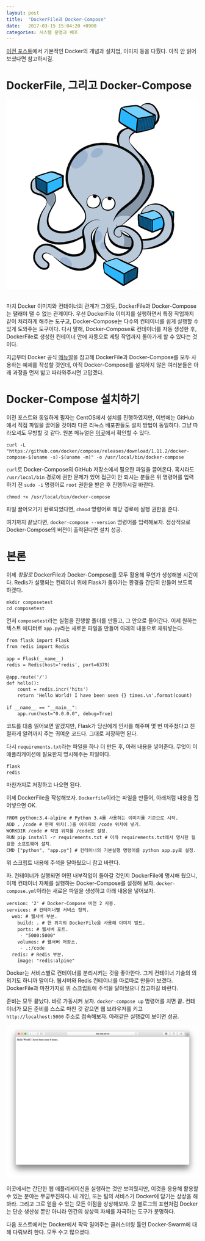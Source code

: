```yaml
---
layout: post
title:  "DockerFile과 Docker-Compose"
date:   2017-03-15 15:04:20 +0900
categories: 시스템 운영과 배포
---
```


[이전 포스트](https://kycfeel.github.io/2017/03/14/어서오세요-Docker의-세계에/)에서 기본적인 Docker의 개념과 설치법, 이미지 등을 다뤘다. 아직 안 읽어보셨다면 참고하시길.

DockerFile, 그리고 Docker-Compose
========================

<div align="center"><img src="https://github.com/kycfeel/kycfeel.github.io/blob/master/_images/compose.png?raw=true"/></div><br>


마치 Docker 이미지와 컨테이너의 관계가 그랬듯, DockerFile과 Docker-Compose는 땔래야 땔 수 없는 관계이다. 우선 DockerFile 이미지를 실행하면서 특정 작업까지 같이 처리하게 해주는 도구고, Docker-Compose는 다수의 컨테이너를 쉽게 실행할 수 있게 도와주는 도구이다. 다시 말해, Docker-Compose로 컨테이너를 자동 생성한 후, DockerFile로 생성한 컨테이너 안에 자동으로 세팅 작업까지 돌아가게 할 수 있다는 것이다.

지금부터 Docker 공식 [메뉴얼](https://docs.docker.com/compose/gettingstarted/)을 참고해 DockerFile과 Docker-Compose를 모두 사용하는 예제를 작성할 것인데, 아직 Docker-Compose를 설치하지 않은 여러분들은 아래 과정을 먼저 밟고 따라와주시면 고맙겠다.

Docker-Compose 설치하기
========================

이전 포스트와 동일하게 필자는 CentOS에서 설치를 진행하였지만, 이번에는 GitHub에서 직접 파일을 끌어올 것이라 다른 리눅스 배포판들도 설치 방법이 동일하다. 그냥 따라오셔도 무방할 것 같다. 원본 메뉴얼은 [이곳](https://docs.docker.com/compose/install/)에서 확인할 수 있다.

```
curl -L "https://github.com/docker/compose/releases/download/1.11.2/docker-compose-$(uname -s)-$(uname -m)" -o /usr/local/bin/docker-compose
```

`curl`로 Docker-Compose의 GitHub 저장소에서 필요한 파일을 끌어온다. 혹시라도 `/usr/local/bin` 경로에 권한 문제가 있어 접근이 안 되시는 분들은 위 명령어를 입력하기 전 `sudo -i` 명령어로 `root` 권한을 받은 후 진행하시길 바란다.

```
chmod +x /usr/local/bin/docker-compose
```

파일 끌어오기가 완료되었다면, `chmod` 명령어로 해당 경로에 실행 권한을 준다.

여기까지 끝났다면, `docker-compose --version` 명령어를 입력해보자. 정상적으로 Docker-Compose의 버전이 출력된다면 설치 성공.

본론
========================

이제 *정말로* DockerFile과 Docker-Compose를 모두 활용해 무언가 생성해볼 시간이다. Redis가 실행되는 컨테이너 위에 Flask가 돌아가는 환경을 간단히 만들어 보도록 하겠다.

```
mkdir composetest
cd composetest
```

먼저 `composetest`라는 실험을 진행할 폴더를 만들고, 그 안으로 들어간다. 이제 원하는 텍스트 에디터로 `app.py`라는 새로운 파일을 만들어 아래의 내용으로 채워넣는다.

```
from flask import Flask
from redis import Redis

app = Flask(__name__)
redis = Redis(host='redis', port=6379)

@app.route('/')
def hello():
    count = redis.incr('hits')
    return 'Hello World! I have been seen {} times.\n'.format(count)

if __name__ == "__main__":
    app.run(host="0.0.0.0", debug=True)
```

코드를 대충 읽어보면 알겠지만, Flask가 당신에게 인사를 해주며 몇 번 마주쳤다고 친절하게 알려까지 주는 귀여운 코드다. 그대로 저장하면 된다.

다시 `requirements.txt`라는 파일을 하나 더 만든 후, 아래 내용을 넣어준다. 무엇이 이 애플리케이션에 필요한지 명시해주는 파일이다.

```
flask
redis
```

마찬가지로 저장하고 나오면 된다.

이제 DockerFile을 작성해보자. `Dockerfile`이라는 파일을 만들어, 아래처럼 내용을 집어넣으면 OK.

```
FROM python:3.4-alpine # Python 3.4를 사용하는 이미지를 기준으로 시작.
ADD . /code # 현재 위치(.)을 이미지의 /code 위치에 넣기.
WORKDIR /code # 작업 위치를 /code로 설정.
RUN pip install -r requirements.txt # 아까 requirements.txt에서 명시한 필요한 소프트웨어 설치.
CMD ["python", "app.py"] # 컨테이너의 기본실행 명령어를 python app.py로 설정.
```

위 스크립트 내용에 주석을 달아뒀으니 참고 바란다.

자. 컨테이너가 실행되면 어떤 내부작업이 돌아갈 것인지 DockerFile에 명시해 뒀으니, 이제 컨테이너 자체를 실행하는 Docker-Compose를 설정해 보자. `docker-compose.yml`이라는 새로운 파일을 생성하고 아래 내용을 넣어보자.

```
version: '2' # Docker-Compose 버전 2 사용.
services: # 컨테이너별 서비스 정의.
  web: # 웹서버 부분.
    build: . # 현 위치의 DockerFile을 사용해 이미지 빌드.
    ports: # 웹서버 포트.
     - "5000:5000"
    volumes: # 웹서버 저장소.
     - .:/code
  redis: # Redis 부분.
    image: "redis:alpine"
```

Docker는 서비스별로 컨테이너를 분리시키는 것을 좋아한다. 그게 컨테이너 기술의 의의기도 하니까 말이다. 웹서버와 Redis 컨테이너를 따로따로 만들어 보겠다. DockerFile과 마찬가지로 위 스크립트에 주석을 달아뒀으니 참고하길 바란다.

준비는 모두 끝났다. 바로 가동시켜 보자. `docker-compose up` 명령어를 치면 끝. 컨테이너가 모든 준비를 스스로 마친 것 같으면 웹 브라우저를 키고 `http://localhost:5000` 주소로 접속해보자. 아래같은 실행값이 보이면 성공.

![dockercomposeruned](https://github.com/kycfeel/kycfeel.github.io/blob/master/_images/dockercomposeruned.png?raw=true)

이곳에서는 간단한 웹 애플리케이션을 실행하는 것만 보여줬지만, 이것을 응용해 활용할 수 있는 분야는 무궁무진하다. 내 개인, 또는 팀의 서비스가 Docker에 담기는 상상을 해봐라. 그리고 그로 얻을 수 있는 모든 이점을 상상해보자. 모 블로그의 표현처럼 Docker는 단순 생산성 뿐만 아니라 인간의 상상력 자체를 자극하는 도구가 분명하다.

다음 포스트에서는 Docker에서 팍팍 밀어주는 클러스터링 툴인 Docker-Swarm에 대해 다뤄보려 한다. 모두 수고 많으셨다.
